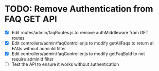 # TODO: Remove Authentication from FAQ GET API

- [x] Edit routes/admin/faqRoutes.js to remove authMiddleware from GET routes
- [x] Edit controllers/admin/faqController.js to modify getAllFaqs to return all FAQs without adminId filter
- [x] Edit controllers/admin/faqController.js to modify getFaqById to not require adminId filter
- [ ] Test the API to ensure it works without authentication
